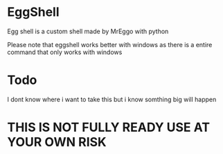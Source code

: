 # EggShell
Egg shell is a custom shell made by MrEggo with python

Please note that eggshell works better with windows as there is a entire command that only works with windows

# Todo
I dont know where i want to take this but i know somthing big will happen

# THIS IS NOT FULLY READY USE AT YOUR OWN RISK
